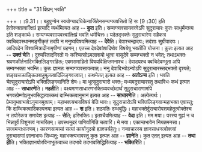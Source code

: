 +++
title = "31 क्षिप्रम् भवति"

+++
।।9.31।। बहुपुण्येन स्वयोग्यादधिकेनार्जितेनसम्यग्व्यवसितो हि सः \[9।30\]
इति हेतोरुक्तत्वात्क्षिप्रं इत्यादि व्यर्थमित्यत आह -- **कुत** इति।
सम्यग्व्यवसायवत्त्वेऽपि सुदुराचारः कुतः साधुर्मन्तव्य इति शङ्कार्थः।
सम्यग्व्यवसायवत्त्वात्क्षिप्रं भवति धर्मचित्तः। यदेतद्भक्तेः सुदुराचारेण
सहैकत्र क्वचिदवस्थानमङ्गीकृतं तदपि न मनुष्यविषयमित्याह -- **देवे**ति।
देवाश्चन्द्रादयः; तदंशाः सुग्रीवादयः। आदिपदेन विश्वामित्रादीनामृषीणां
ग्रहणम्। एतच्च देवदेवांशादिष्वेव विषयेषु भवतीति योजना। कुतः इत्यत आह --
**उक्तं चे**ति। दुश्चरितादविरतो यः कश्चित्सोऽमलाशयो भूत्वा वासुदेवे
सम्यग्भक्तो न भवेत्; तथाऽभक्तः श्रवणकीर्तनादिभक्तिलिङ्गरहितः; एवमसमाहितो
विषयविक्षिप्तमनाश्च। देवादयश्च क्वचिदेवम्भूता अपि सम्यग्भक्ता भवन्ति।
कुतः ज्ञानतः सम्यग्व्यवसायत्वात्। ननु देवादिभ्योऽन्योऽपि
सुदुराचारस्तद्भक्तो दृश्यते; शङ्खचक्राङ्कितबाहुमूलत्वादिलिङ्गवत्त्वात्।
कथमेतत् इत्यत आह -- **अतोऽन्य** इति। भवति चेत्सुदुराचारोऽपि
भक्तिलिङ्गवानिति शेषः। मा भूत्सुदुराचारो भक्तः; मध्यमदुराचारस्तु तथाविधः
कथं इत्यत आह -- **साधारणे**ति। **महती**ति।
वक्ष्यमाणसाधारणभक्तिव्यवच्छेदार्थं सुदुराचाराणामपि
भगवत्प्रेम्णोऽनुभवसिद्धत्वात्कथं दाम्भिकत्वानुमानं इत्यत आह --
**साधारणे**ति। अल्पेत्यर्थः। प्रेमानुभवाभावेऽनुमानमुक्तम्।
महाभक्त्यभावविषयं वेति भावः। सुदुराचारोऽपि भक्तिलिङ्गवान्महाभक्त
एवास्तु; किं दाम्भिकत्वादिकल्पनया इत्यत आह -- **स** इति। शठमतिः
दम्भबुद्धिः। महाभक्तेर्दुराचारोपशमहेतुत्वोक्तेश्च न तयोरेकत्र समावेश
इत्याह -- **से**ति; हरिभक्तिः। इतश्चैवमित्याह -- **वेदा** इति। मम मया।
परस्य गुह्यं न च भिन्नपूर्वं पिशुनत्वं नाचरितम्। उपस्थमुदरं पाणिर्वागिति
चत्वारि। मे मया। एकान्तभावेन नियतमनसा। सत्त्वमन्तःकरणम्। कारणसामग्र्यां
सत्यां कार्यानुदयो ह्याश्चर्यहेतुः। नन्वाचारस्य ज्ञानसाधनत्वोक्त्यां
दुराचाराणां ज्ञानाभावः सिध्यतु; महाभक्त्यभावस्तु कुतः इत्यत आह --
**ज्ञाने**ति। कुत एतत् इत्यत आह -- **तथा ही**ति।
भक्तिज्ञानयोरविनाभूतत्वाच्च तदभावे तदभावसिद्धिरित्याह -- **भक्तिरि**ति।
